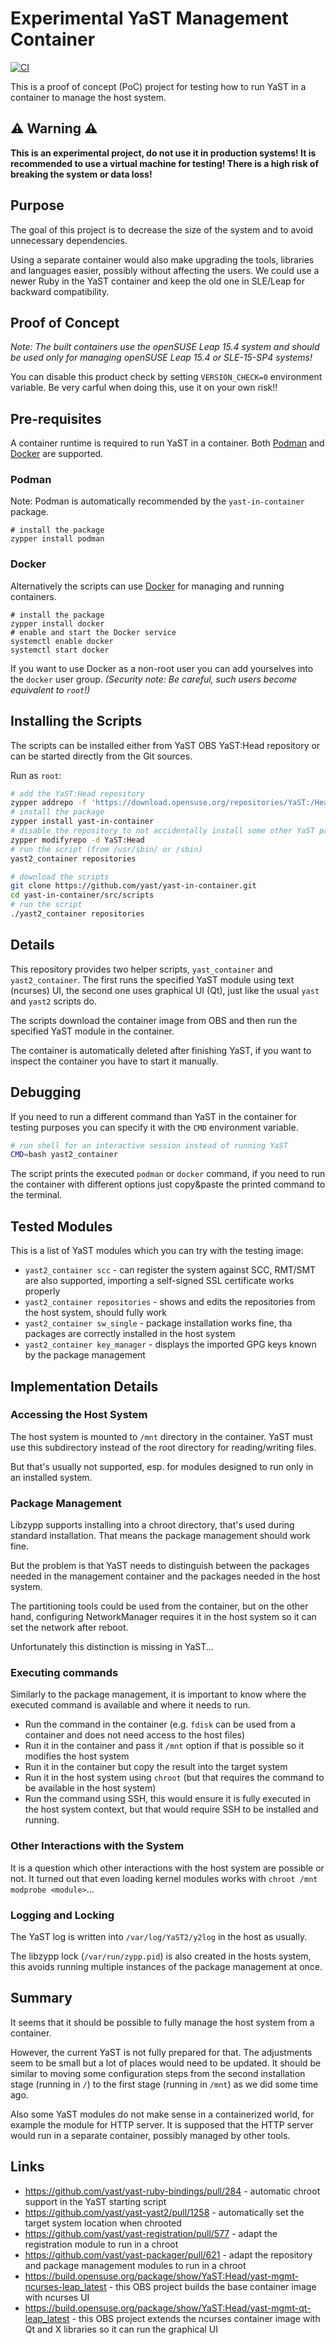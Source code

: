 # Experimental YaST Management Container

[![CI](https://github.com/yast/yast-in-container/actions/workflows/ci.yml/badge.svg)](
https://github.com/yast/yast-in-container/actions/workflows/ci.yml)

This is a proof of concept (PoC) project for testing how to run YaST in
a container to manage the host system.

## :warning: Warning :warning:

**This is an experimental project, do not use it in production systems! It is
recommended to use a virtual machine for testing! There is a high risk of
breaking the system or data loss!**

## Purpose

The goal of this project is to decrease the size of the system and to avoid
unnecessary dependencies.

Using a separate container would also make upgrading the tools, libraries
and languages easier, possibly without affecting the users. We could use a newer
Ruby in the YaST container and keep the old one in SLE/Leap for backward
compatibility.

## Proof of Concept

*Note: The built containers use the openSUSE Leap 15.4 system and should be used
only for managing openSUSE Leap 15.4 or SLE-15-SP4 systems!*

You can disable this product check by setting `VERSION_CHECK=0` environment
variable. Be very carful when doing this, use it on your own risk!!

## Pre-requisites

A container runtime is required to run YaST in a container. Both [Podman](
https://podman.io/) and [Docker](https://www.docker.com/) are supported.

### Podman

Note: Podman is automatically recommended by the `yast-in-container` package.

```shell
# install the package
zypper install podman
```

### Docker

Alternatively the scripts can use [Docker](https://www.docker.com/) for
managing and running containers.

```shell
# install the package
zypper install docker
# enable and start the Docker service
systemctl enable docker
systemctl start docker
```

If you want to use Docker as a non-root user you can add yourselves into the `docker`
user group. *(Security note: Be careful, such users become equivalent to `root`!)*

## Installing the Scripts

The scripts can be installed either from YaST OBS YaST:Head repository or can be
started directly from the Git sources.

Run as `root`:

```sh
# add the YaST:Head repository
zypper addrepo -f 'https://download.opensuse.org/repositories/YaST:/Head/openSUSE_Leap_${releasever}/' YaST:Head
# install the package
zypper install yast-in-container
# disable the repository to not accidentally install some other YaST packages
zypper modifyrepo -d YaST:Head
# run the script (from /usr/sbin/ or /sbin)
yast2_container repositories
```

```sh
# download the scripts
git clone https://github.com/yast/yast-in-container.git
cd yast-in-container/src/scripts
# run the script
./yast2_container repositories
```

## Details

This repository provides two helper scripts, `yast_container` and
`yast2_container`. The first runs the specified YaST module using text (ncurses)
UI, the second one uses graphical UI (Qt), just like the usual `yast` and
`yast2` scripts do.

The scripts download the container image from OBS and then run the specified
YaST module in the container.

The container is automatically deleted after finishing YaST, if you want to
inspect the container you have to start it manually.

## Debugging

If you need to run a different command than YaST in the container for testing
purposes you can specify it with the `CMD` environment variable.

```sh
# run shell for an interactive session instead of running YaST
CMD=bash yast2_container
```

The script prints the executed `podman` or `docker` command, if you need to
run the container with different options just copy&paste the printed command
to the terminal.

## Tested Modules

This is a list of YaST modules which you can try with the testing image:

- `yast2_container scc` - can register the system against SCC, RMT/SMT are also
  supported, importing a self-signed SSL certificate works properly
- `yast2_container repositories` - shows and edits the repositories from
  the host system, should fully work
- `yast2_container sw_single` - package installation works fine,
  tha packages are correctly installed in the host system
- `yast2_container key_manager` - displays the imported GPG keys
  known by the package management

## Implementation Details

### Accessing the Host System

The host system is mounted to `/mnt` directory in the container. YaST must use
this subdirectory instead of the root directory for reading/writing files.

But that's usually not supported, esp. for modules designed to run only in
an installed system.

### Package Management

Libzypp supports installing into a chroot directory, that's used during standard
installation. That means the package management should work fine.

But the problem is that YaST needs to distinguish between the packages needed
in the management container and the packages needed in the host system.

The partitioning tools could be used from the container, but on the other hand,
configuring NetworkManager requires it in the host system so it can set the
network after reboot.

Unfortunately this distinction is missing in YaST...

### Executing commands

Similarly to the package management, it is important to know where the executed
command is available and where it needs to run.

- Run the command in the container (e.g. `fdisk` can be used from a container
  and does not need access to the host files)
- Run it in the container and pass it `/mnt` option if that is possible so
  it modifies the host system
- Run it in the container but copy the result into the target system
- Run it in the host system using `chroot` (but that requires the command to be
  available in the host system)
- Run the command using SSH, this would ensure it is fully executed in the host
  system context, but that would require SSH to be installed and running.

### Other Interactions with the System

It is a question which other interactions with the host system are possible
or not. It turned out that even loading kernel modules works with
`chroot /mnt modprobe <module>`...

### Logging and Locking

The YaST log is written into `/var/log/YaST2/y2log` in the host as usually.

The libzypp lock (`/var/run/zypp.pid`) is also created in the hosts system,
this avoids running multiple instances of the package management at once.

## Summary

It seems that it should be possible to fully manage the host system from
a container.

However, the current YaST is not fully prepared for that. The adjustments seem to
be small but a lot of places would need to be updated. It should be similar
to moving some configuration steps from the second installation stage
(running in `/`) to the first stage (running in `/mnt`) as we did some time ago.

Also some YaST modules do not make sense in a containerized world,
for example the module for HTTP server. It is supposed that the HTTP server
would run in a separate container, possibly managed by other tools.

## Links

- https://github.com/yast/yast-ruby-bindings/pull/284 - automatic chroot support
  in the YaST starting script
- https://github.com/yast/yast-yast2/pull/1258 - automatically set the target
  system location when chrooted
- https://github.com/yast/yast-registration/pull/577 - adapt the registration
  module to run in a chroot
- https://github.com/yast/yast-packager/pull/621 - adapt the repository and package
  management modules to run in a chroot
- https://build.opensuse.org/package/show/YaST:Head/yast-mgmt-ncurses-leap_latest - this
  OBS project builds the base container image with ncurses UI
- https://build.opensuse.org/package/show/YaST:Head/yast-mgmt-qt-leap_latest - this
  OBS project extends the ncurses container image with Qt and X libraries so it can
  run the graphical UI
